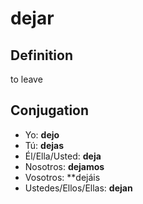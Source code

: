 # dejar

## Definition
to leave

## Conjugation

- Yo: **dejo**
- Tú: **dejas**
- Él/Ella/Usted: **deja**
- Nosotros: **dejamos**
- Vosotros: **dejáis
- Ustedes/Ellos/Ellas: **dejan**
